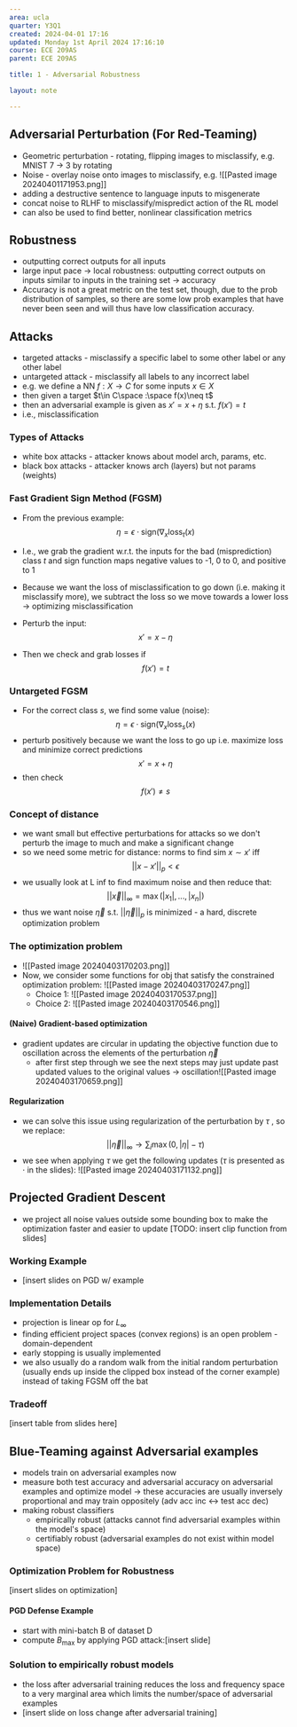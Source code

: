 ```yaml
---
area: ucla
quarter: Y3Q1
created: 2024-04-01 17:16
updated: Monday 1st April 2024 17:16:10
course: ECE 209AS
parent: ECE 209AS

title: 1 - Adversarial Robustness

layout: note

---
```

## Adversarial Perturbation (For Red-Teaming)
- Geometric perturbation - rotating, flipping images to misclassify, e.g. MNIST 7 -> 3 by rotating
- Noise - overlay noise onto images to misclassify, e.g. ![[Pasted image 20240401171953.png]]
- adding a destructive sentence to language inputs to misgenerate
- concat noise to RLHF to misclassify/mispredict action of the RL model
- can also be used to find better, nonlinear classification metrics
## Robustness
- outputting correct outputs for all inputs
- large input pace -> local robustness: outputting correct outputs on inputs similar to inputs in the training set -> accuracy
- Accuracy is not a great metric on the test set, though, due to the prob distribution of samples, so there are some low prob examples that have never been seen and will thus have low classification accuracy.
## Attacks
- targeted attacks - misclassify a specific label to some other label or any other label
- untargeted attack - misclassify all labels to any incorrect label
- e.g. we define a NN $f:X\to C$ for some inputs $x\in X$
- then given a target $t\in C\space :\space f(x)\neq t$ 
- then an adversarial example is given as $x'=x+\eta$ s.t. $f(x')=t$
- i.e., misclassification
### Types of Attacks
- white box attacks - attacker knows about model arch, params, etc.
- black box attacks - attacker knows arch (layers) but not params (weights)
### Fast Gradient Sign Method (FGSM)
- From the previous example:
$$\eta = \epsilon\cdot\text{sign}(\nabla_x\text{loss}_t(x)$$
- I.e., we grab the gradient w.r.t. the inputs for the bad (misprediction) class $t$ and sign function maps negative values to -1, 0 to 0, and positive to 1
- Because we want the loss of misclassification to go down (i.e. making it misclassify more), we subtract the loss so we move towards a lower loss -> optimizing misclassification
- Perturb the input:
$$x'=x-\eta$$

- Then we check and grab losses if $$f(x')=t$$
### Untargeted FGSM
- For the correct class $s$, we find some value (noise): $$\eta = \epsilon\cdot\text{sign}(\nabla_x\text{loss}_s(x)$$
- perturb positively because we want the loss to go up i.e. maximize loss and minimize correct predictions $$x'=x+\eta$$
- then check $$f(x')\neq s$$
### Concept of distance
- we want small but effective perturbations for attacks so we don't perturb the image to much and make a significant change
- so we need some metric for distance: norms to find sim $x\sim x'$ iff $$||x-x'||_p<\epsilon$$
- we usually look at L inf to find maximum noise and then reduce that: $$||\vec x||_\infty=\max(|x_1|,...,|x_n|)$$
- thus we want noise $\vec\eta$ s.t. $||\vec\eta||_p$ is minimized - a hard, discrete optimization problem
### The optimization problem
- ![[Pasted image 20240403170203.png]]
- Now, we consider some functions for obj that satisfy the constrained optimization problem: ![[Pasted image 20240403170247.png]]
	- Choice 1: ![[Pasted image 20240403170537.png]]
	- Choice 2: ![[Pasted image 20240403170546.png]]
#### (Naive) Gradient-based optimization
- gradient updates are circular in updating the objective function due to oscillation across the elements of the perturbation $\vec\eta$
	- after first step through we see the next steps may just update past updated values to the original values -> oscillation![[Pasted image 20240403170659.png]]
#### Regularization
- we can solve this issue using regularization of the perturbation by $\tau$ , so we replace: $$||\vec\eta||_{\infty}\to\sum_i\max(0,|\eta|-\tau)$$
- we see when applying $\tau$ we get the following updates ($\tau$ is presented as $\cdot$ in the slides): ![[Pasted image 20240403171132.png]]
## Projected Gradient Descent
- we project all noise values outside some bounding box to make the optimization faster and easier to update \[TODO: insert clip function from slides]
### Working Example
- \[insert slides on PGD w/ example
### Implementation Details
- projection is linear op for $L_{\infty}$
- finding efficient project spaces (convex regions) is an open problem - domain-dependent
- early stopping is usually implemented
- we also usually do a random walk from the initial random perturbation (usually ends up inside the clipped box instead of the corner example) instead of taking FGSM off the bat
### Tradeoff
\[insert table from slides here]

## Blue-Teaming against Adversarial examples
- models train on adversarial examples now
- measure both test accuracy and adversarial accuracy on adversarial examples and optimize model -> these accuracies are usually inversely proportional and may train oppositely (adv acc inc <-> test acc dec)
- making robust classifiers
	- empirically robust (attacks cannot find adversarial examples within the model's space)
	- certifiably robust (adversarial examples do not exist within model space)
### Optimization Problem for Robustness
\[insert slides on optimization]
#### PGD Defense Example
- start with mini-batch B of dataset D
- compute $B_\max$ by applying PGD attack:\[insert slide]
### Solution to empirically robust models
- the loss after adversarial training reduces the loss and frequency space to a very marginal area which limits the number/space of adversarial examples
- \[insert slide on loss change after adversarial training]